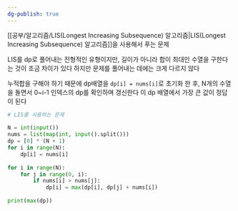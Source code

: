```yaml
---
dg-publish: true
---
```

[[공부/알고리즘/LIS(Longest Increasing Subsequence) 알고리즘\|LIS(Longest Increasing Subsequence) 알고리즘]]을 사용해서 푸는 문제

LIS를 dp로 풀어내는 전형적인 유형이지만, 길이가 아니라 합이 최대인 수열을 구한다는 것이 조금 차이가 있다
하지만 문제를 풀어내는 데에는 크게 다르지 않다

누적합을 구해야 하기 때문에 dp배열을 `dp[i] = nums[i]`로 초기화 한 후,
N개의 수열을 돌면서 0~i-1 인덱스의 dp를 확인하며 갱신한다
이 dp 배열에서 가장 큰 값이 정답이 된다


```python
# LIS를 사용하는 문제  
  
N = int(input())  
nums = list(map(int, input().split()))  
dp = [0] * (N + 1)  
for i in range(N):  
    dp[i] = nums[i]  
  
for i in range(N):  
    for j in range(0, i):  
        if nums[i] > nums[j]:  
            dp[i] = max(dp[i], dp[j] + nums[i])  
  
print(max(dp))
```